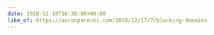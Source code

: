 ```yaml
---
date: 2018-12-18T16:36:00+00:00
like_of: https://aaronparecki.com/2018/12/17/7/blocking-domains
---
```

